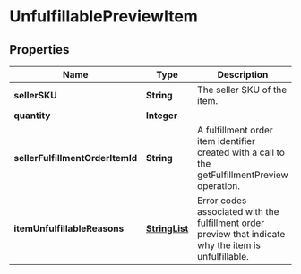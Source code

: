 
# UnfulfillablePreviewItem

## Properties
Name | Type | Description | Notes
------------ | ------------- | ------------- | -------------
**sellerSKU** | **String** | The seller SKU of the item. | 
**quantity** | **Integer** |  | 
**sellerFulfillmentOrderItemId** | **String** | A fulfillment order item identifier created with a call to the getFulfillmentPreview operation. | 
**itemUnfulfillableReasons** | [**StringList**](StringList.md) | Error codes associated with the fulfillment order preview that indicate why the item is unfulfillable. |  [optional]



